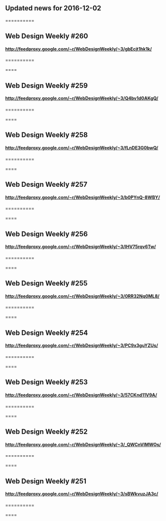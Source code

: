 ## Updated news for 2016-12-02 

==========
## Web Design Weekly #260
#### http://feedproxy.google.com/~r/WebDesignWeekly/~3/gbEcjt1hk1k/

==========

====
## Web Design Weekly #259
#### http://feedproxy.google.com/~r/WebDesignWeekly/~3/Q4bv1d0AKgQ/

==========

====
## Web Design Weekly #258
#### http://feedproxy.google.com/~r/WebDesignWeekly/~3/fLnDE3G0bwQ/

==========

====
## Web Design Weekly #257
#### http://feedproxy.google.com/~r/WebDesignWeekly/~3/b0PYnQ-8WBY/

==========

====
## Web Design Weekly #256
#### http://feedproxy.google.com/~r/WebDesignWeekly/~3/lHV75rqv6Tw/

==========

====
## Web Design Weekly #255
#### http://feedproxy.google.com/~r/WebDesignWeekly/~3/0RR32Nq0ML8/

==========

====
## Web Design Weekly #254
#### http://feedproxy.google.com/~r/WebDesignWeekly/~3/PC9x3guYZUs/

==========

====
## Web Design Weekly #253
#### http://feedproxy.google.com/~r/WebDesignWeekly/~3/57CKnd11V9A/

==========

====
## Web Design Weekly #252
#### http://feedproxy.google.com/~r/WebDesignWeekly/~3/_QWCnVIMWOs/

==========

====
## Web Design Weekly #251
#### http://feedproxy.google.com/~r/WebDesignWeekly/~3/sBWkvuzJA3c/

==========

====
